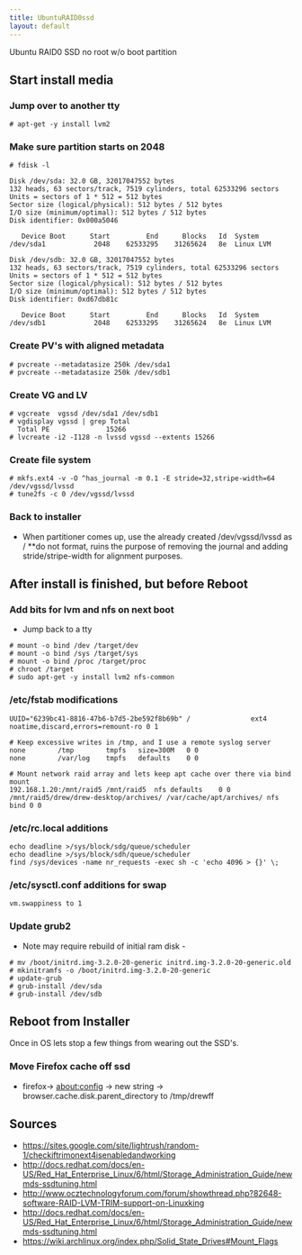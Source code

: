 ```yaml
---
title: UbuntuRAID0ssd
layout: default
---
```


Ubuntu RAID0 SSD no root w/o boot partition

Start install media
-------------------

### Jump over to another tty

    # apt-get -y install lvm2

### Make sure partition starts on 2048

    # fdisk -l

    Disk /dev/sda: 32.0 GB, 32017047552 bytes
    132 heads, 63 sectors/track, 7519 cylinders, total 62533296 sectors
    Units = sectors of 1 * 512 = 512 bytes
    Sector size (logical/physical): 512 bytes / 512 bytes
    I/O size (minimum/optimal): 512 bytes / 512 bytes
    Disk identifier: 0x000a5046

       Device Boot      Start         End      Blocks   Id  System
    /dev/sda1            2048    62533295    31265624   8e  Linux LVM

    Disk /dev/sdb: 32.0 GB, 32017047552 bytes
    132 heads, 63 sectors/track, 7519 cylinders, total 62533296 sectors
    Units = sectors of 1 * 512 = 512 bytes
    Sector size (logical/physical): 512 bytes / 512 bytes
    I/O size (minimum/optimal): 512 bytes / 512 bytes
    Disk identifier: 0xd67db81c

       Device Boot      Start         End      Blocks   Id  System
    /dev/sdb1            2048    62533295    31265624   8e  Linux LVM

### Create PV's with aligned metadata

    # pvcreate --metadatasize 250k /dev/sda1
    # pvcreate --metadatasize 250k /dev/sdb1

### Create VG and LV

    # vgcreate  vgssd /dev/sda1 /dev/sdb1
    # vgdisplay vgssd | grep Total
      Total PE              15266
    # lvcreate -i2 -I128 -n lvssd vgssd --extents 15266

### Create file system

    # mkfs.ext4 -v -O ^has_journal -m 0.1 -E stride=32,stripe-width=64 /dev/vgssd/lvssd
    # tune2fs -c 0 /dev/vgssd/lvssd

### Back to installer

-   When partitioner comes up, use the already created /dev/vgssd/lvssd
    as / \*\*do not format, ruins the purpose of removing the journal
    and adding stride/stripe-width for alignment purposes.

After install is finished, but before Reboot
--------------------------------------------

### Add bits for lvm and nfs on next boot

-   Jump back to a tty

<!-- -->

    # mount -o bind /dev /target/dev
    # mount -o bind /sys /target/sys
    # mount -o bind /proc /target/proc
    # chroot /target
    # sudo apt-get -y install lvm2 nfs-common

### /etc/fstab modifications

    UUID="6239bc41-8816-47b6-b7d5-2be592f8b69b" /               ext4    noatime,discard,errors=remount-ro 0 1

    # Keep excessive writes in /tmp, and I use a remote syslog server
    none        /tmp        tmpfs   size=300M   0 0
    none        /var/log    tmpfs   defaults    0 0

    # Mount network raid array and lets keep apt cache over there via bind mount
    192.168.1.20:/mnt/raid5 /mnt/raid5  nfs defaults    0 0
    /mnt/raid5/drew/drew-desktop/archives/ /var/cache/apt/archives/ nfs bind 0 0

### /etc/rc.local additions

    echo deadline >/sys/block/sdg/queue/scheduler
    echo deadline >/sys/block/sdh/queue/scheduler
    find /sys/devices -name nr_requests -exec sh -c 'echo 4096 > {}' \;

### /etc/sysctl.conf additions for swap

    vm.swappiness to 1

### Update grub2

-   Note may require rebuild of initial ram disk -

<!-- -->

    # mv /boot/initrd.img-3.2.0-20-generic initrd.img-3.2.0-20-generic.old
    # mkinitramfs -o /boot/initrd.img-3.2.0-20-generic
    # update-grub
    # grub-install /dev/sda
    # grub-install /dev/sdb

Reboot from Installer
---------------------

Once in OS lets stop a few things from wearing out the SSD's.

### Move Firefox cache off ssd

-   firefox-&gt; <about:config> -&gt; new string -&gt;
    browser.cache.disk.parent\_directory to /tmp/drewff

Sources
-------

-   <https://sites.google.com/site/lightrush/random-1/checkiftrimonext4isenabledandworking>
-   <http://docs.redhat.com/docs/en-US/Red_Hat_Enterprise_Linux/6/html/Storage_Administration_Guide/newmds-ssdtuning.html>
-   <http://www.ocztechnologyforum.com/forum/showthread.php?82648-software-RAID-LVM-TRIM-support-on-Linuxking>
-   <http://docs.redhat.com/docs/en-US/Red_Hat_Enterprise_Linux/6/html/Storage_Administration_Guide/newmds-ssdtuning.html>
-   <https://wiki.archlinux.org/index.php/Solid_State_Drives#Mount_Flags>


